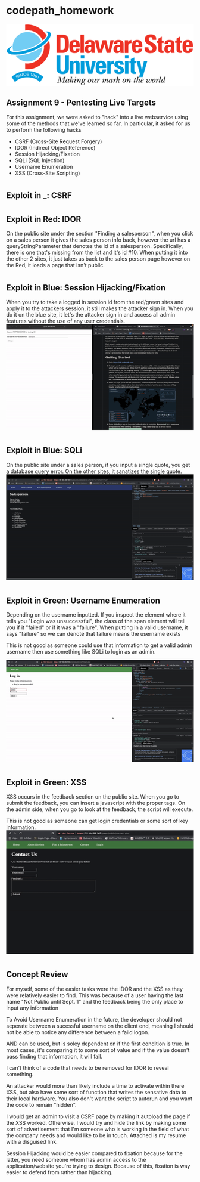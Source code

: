 # codepath_homework

<img src='/DESU-Logo.png' height="auto" width="720"/>

<h2>Assignment 9 - Pentesting Live Targets</h2>

For this assignment, we were asked to "hack" into a live webservice using some of the methods that we've learned so far. In particular, it asked for us to perform the following hacks

<ul>
	<li>CSRF (Cross-Site Request Forgery)</li>
	<li>IDOR (Indirect Object Reference)</li>
	<li>Session Hijacking/Fixation</li>
	<li>SQLi (SQL Injection)</li>
	<li>Username Enumeration</li>
	<li>XSS (Cross-Site Scripting)</li>
</ul>

#
<h2>Exploit in _: CSRF</h2>

#
<h2>Exploit in Red: IDOR</h2>
On the public site under the section "Finding a salesperson", when you click on a sales person it gives the sales person info back, however the url has a queryStringParameter that denotes the id of a salesperson. Specifically, there is one that's missing from the list and it's id #10. When putting it into the other 2 sites, it just takes us back to the sales person page however on the Red, it loads a page that isn't public.

#
<h2>Exploit in Blue: Session Hijacking/Fixation</h2>
When you try to take a logged in session id from the red/green sites and apply it to the attackers session, it still makes the attacker sign in. When you do it on the blue site, it let's the attacker sign in and access all admin features without the use of any user credentials.
<img src='session_hijacking.gif'>

#
<h2>Exploit in Blue: SQLi</h2>
On the public site under a sales person, if you input a single quote, you get a database query error. On the other sites, it sanatizes the single quote.
<img src="sqli.gif">

#
<h2>Exploit in Green: Username Enumeration</h2>
Depending on the username inputted. If you inspect the element where it tells you "Login was unsuccessful", the class of the span element will tell you if it "failed" or if it was a "failure". When putting in a valid username, it says "failure" so we can denote that failure means the username exists

This is not good as someone could use that information to get a valid admin username then use something like SQLi to login as an admin.

<img src="username_enumeration.gif">

#
<h2>Exploit in Green: XSS</h2>
XSS occurs in the feedback section on the public site. When you go to submit the feedback, you can insert a javascript with the proper tags. On the admin side, when you go to look at the feedback, the script will execute. 

This is not good as someone can get login credentials or some sort of key information.
<img src="xss.gif">
#
<h2>Concept Review</h2>
For myself, some of the easier tasks were the IDOR and the XSS as they were relatively easier to find. This was because of a user having the last name "Not Public until Sept. 1" and the feedback being the only place to input any information

To Avoid Username Enumeration in the future, the developer should not seperate between a sucessful username on the client end, meaning I should not be able to notice any difference between a faild logon.

AND can be used, but is soley dependent on if the first condition is true. In most cases, it's comparing it to some sort of value and if the value doesn't pass finding that information, it will fail.

I can't think of a code that needs to be removed for IDOR to reveal something.

An attacker would more than likely include a time to activate within there XSS, but also have some sort of function that writes the sensative data to their local hardware. You also don't want the script to autorun and you want the code to remain "hidden".

I would get an admin to visit a CSRF page by making it autoload the page if the XSS worked. Otherwise, I would try and hide the link by making some sort of advertisement that I'm someone who is working in the field of what the company needs and would like to be in touch. Attached is my resume with a disguised link.

Session Hijacking would be easier compared to fixation because for the latter, you need someone whom has admin access to the application/website you're trying to design. Because of this, fixation is way easier to defend from rather than hijacking.